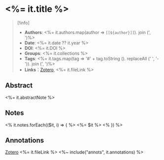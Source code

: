 # <%= it.title %>

>[!info] 
>- **Authors**: <%= it.authors.map(author => ` [[${author}]] `). join (', ')%>
>- **Date**: <%= it.date ?? it.year %>
>- **DOI**: <%= it.DOI %>
>- **Groups**: <%= it.collections %>
>- **Tags**: <%= it.tags.map(tag => '#' + tag.toString (). replaceAll (' ', '-')). join (', ')%>
>- **Links**：[Zotero](<%= it.backlink %>), <%= it.fileLink %>

## Abstract

<%= it.abstractNote %>

## Notes

<% it.notes.forEach(($it, i) => { %>
  <%= $it %>
<% }) %>

## Annotations

[Zotero](<%= it.backlink %>) <%= it.fileLink %>
<%~ include("annots", it.annotations) %>